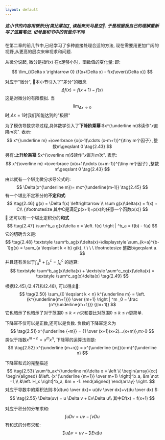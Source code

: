 ```yaml
---
layout: default
---
```



##### 这小节的内容用微积分$\int$类比累加$\sum$, 读起来天马星空. 于是根据我自己的理解重新写了这篇笔记. 记号里和书中的有些许不同
在第二章的前几节中,已经学习了多种直接处理合适的方法, 现在需要用更加广阔的视野,从更高的层次来审视求和问题.


从微分说起, 微分是指f(x) 在x足够小时，函数值的变化量:
即:

$$
\lim_{\Delta x \rightarrow 0} {f(x+\Delta x) - f(x)\over{\Delta x}}
$$

对应于"微分", 本小节引入了"差分"的概念
$$
\Delta f(x) = f(x+1) - f(x)
$$
这是对微分的有限模拟. 当$$\lim_{\Delta x \rightarrow 0}$$时,$\Delta x =1$时我们所能达到的"极限"

为了模仿导数求导过程,具体数学引入了**下降阶乘幂**:$x^{\underline m}$读作"$x$直降$m$次". 表示:
$$
  x^{\underline m} =\overbrace {x(x-1)\cdots (x-m+1)}^{\tiny  m个因子} ,整数m\geqslant 0 \tag{2.43}
$$
另有:**上升阶乘幂**:$x^{\overline m}$读作"$x$直升$m$次". 表示:
$$
  x^{\overline m} =\overbrace {x(x+1)\cdots (x+m-1)}^{\tiny  m个因子} ,整数m\geqslant 0 \tag{2.43}
$$

由此就有一个堪比微分求导公式的:
$$
\Delta(x^{\underline m})= mx^{\underline{m-1}} \tag{2.45}
$$
有一个堪比不定积分的**不定和式**:
$$
\tag{2.46}
g(x) = \Delta f(x) \leftrightarrow \\
 \sum g(x)\delta(x) = f(x) + C\\
{\footnotesize 其中C是满足p(x+1)=p(x)的任意一个函数p(x)}
$$

还可以有一个堪比定积分的**和式**
$$
\tag{2.47}
\sum^b_a g(x)\delta x = \left. f(x) \right | ^b_a = f(b) - f(a)
$$
它的切确含义是:
$$
\tag{2.48}
\textstyle \sum^b_ag(x)\delta(x)=\displaystyle \sum_{k=a}^{b-1}g(x) = \sum_{a \leqslant k < b} g(k),  \ \ \ \ \footnotesize 整数b\geqslant a.
$$
并且还有类似于$\int^b_a+\int^c_b=\int^c_a$ 的运算:
$$
\textstyle \sum^b_ag(x)\delta(x) + \textstyle \sum^c_cg(x)\delta(x) = \textstyle \sum^c_ag(x)\delta(x) \tag{2.49}
$$

根据(2.45),(2.47)和(2.48), 可以得出:
$$
\tag{2.50}
\sum_{0 \leqslant k < n} k^{\underline m} = \left.{k^{\underline{m+1}}} \over {m+1} \right | ^m _0 = \frac {n^{\underline{m+1}}} {(m+1)} 
$$
它也暗示了也暗示了对于范围$0\leqslant k <n$求和要比对范围$0\leqslant k \leqslant n$更简单.

下降幂不仅可以是正数,还可以是负数. 负数的下降幂定义为
$$
\tag{2.51}
x^{\underline {-m}} = {1 \over (x+1)(x+2)...(x+m)},m>0
$$
类似于指数$x^{m+n} = x^mx^n$, 下降幂的运算法则是:
$$
\tag{2.52}
x^{\underline {m+n}} = x^{\underline {m}}(x-m)^{\underline n}
$$

下降幂和式的完整描述
$$
\tag{2.53}
\sum^b_ax^{\underline m}\delta x = \left \{ 
\begin{array}{cc}
\begin{aligned}
&\left. {x^{\underline {m+1}} \over m+1} \right|^b_a, &m \not =1,\\ 
&\left. H_x \right|^b_a, &m = -1.
\end{aligned}
\end{array}
\right.
$$
对应于导数中的乘积法则:${d(uv) \over dx}= u{dv \over dx}+v{du \over dx} $:
$$
\tag{2.55}
\Delta(uv) = u \Delta v + Ev\Delta u\\
其中Ef(x) = f(x+1)
$$

对应于积分的分布求和:
$$
\int uDv=uv-\int{vDu}
$$
有和式的分布求和:
$$
\sum u\Delta v = uv-\sum Ev\Delta u \tag{2.56}
$$